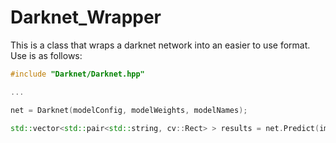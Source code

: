 # Darknet_Wrapper

This is a class that wraps a darknet network into an easier to use format.
Use is as follows:

```C++
#include "Darknet/Darknet.hpp"

...

net = Darknet(modelConfig, modelWeights, modelNames);

std::vector<std::pair<std::string, cv::Rect> > results = net.Predict(image);
```

